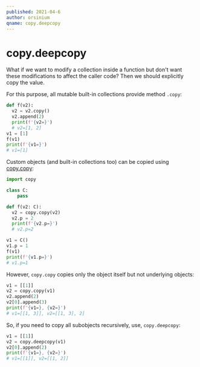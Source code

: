 ```yaml
---
published: 2021-04-6
author: orsinium
qname: copy.deepcopy
---
```


# copy.deepcopy

What if we want to modify a collection inside a function but don't want these modifications to affect the caller code? Then we should explicitly copy the value.

For this purpose, all mutable built-in collections provide method `.copy`:

```python
def f(v2):
  v2 = v2.copy()
  v2.append(2)
  print(f'{v2=}')
  # v2=[1, 2]
v1 = [1]
f(v1)
print(f'{v1=}')
# v1=[1]
```

Custom objects (and built-in collections too) can be copied using [copy.copy](https://docs.python.org/3/library/copy.html):

```python
import copy

class C:
    pass

def f(v2: C):
  v2 = copy.copy(v2)
  v2.p = 2
  print(f'{v2.p=}')
  # v2.p=2

v1 = C()
v1.p = 1
f(v1)
print(f'{v1.p=}')
# v1.p=1
```

However, `copy.copy` copies only the object itself but not underlying objects:

```python
v1 = [[1]]
v2 = copy.copy(v1)
v2.append(2)
v2[0].append(3)
print(f'{v1=}, {v2=}')
# v1=[[1, 3]], v2=[[1, 3], 2]
```

So, if you need to copy all subobjects recursively, use, `copy.deepcopy`:

```python
v1 = [[1]]
v2 = copy.deepcopy(v1)
v2[0].append(2)
print(f'{v1=}, {v2=}')
# v1=[[1]], v2=[[1, 2]]
```
